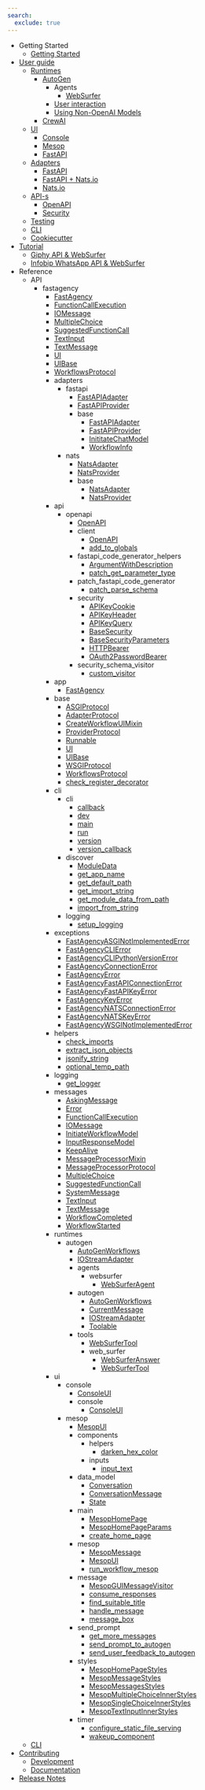```yaml
---
search:
  exclude: true
---
```

- Getting Started
    - [Getting Started](getting-started/index.md)
- [User guide](user-guide/index.md)
    - [Runtimes](user-guide/runtimes/index.md)
        - [AutoGen](user-guide/runtimes/autogen/index.md)
            - Agents
                - [WebSurfer](user-guide/runtimes/autogen/websurfer.md)
            - [User interaction](user-guide/runtimes/autogen/interactions.md)
            - [Using Non-OpenAI Models](user-guide/runtimes/autogen/using_non_openai_models.md)
        - [CrewAI](user-guide/runtimes/crewai/basics.md)
    - [UI](user-guide/ui/index.md)
        - [Console](user-guide/ui/console/basics.md)
        - [Mesop](user-guide/ui/mesop/basics.md)
        - [FastAPI](user-guide/ui/fastapi/basics.md)
    - [Adapters](user-guide/adapters/index.md)
        - [FastAPI](user-guide/adapters/fastapi/index.md)
        - [FastAPI + Nats.io](user-guide/adapters/fastapi_nats/index.md)
        - [Nats.io](user-guide/adapters/nats/index.md)
    - [API-s](user-guide/api/index.md)
        - [OpenAPI](user-guide/api/openapi/index.md)
        - [Security](user-guide/api/security.md)
    - [Testing](user-guide/testing/index.md)
    - [CLI](user-guide/cli/index.md)
    - [Cookiecutter](user-guide/cookiecutter/index.md)
- [Tutorial](tutorial/index.md)
    - [Giphy API & WebSurfer](tutorial/giphy/index.md)
    - [Infobip WhatsApp API & WebSurfer](tutorial/whatsapp/index.md)
- Reference
    - API
        - fastagency
            - [FastAgency](api/fastagency/FastAgency.md)
            - [FunctionCallExecution](api/fastagency/FunctionCallExecution.md)
            - [IOMessage](api/fastagency/IOMessage.md)
            - [MultipleChoice](api/fastagency/MultipleChoice.md)
            - [SuggestedFunctionCall](api/fastagency/SuggestedFunctionCall.md)
            - [TextInput](api/fastagency/TextInput.md)
            - [TextMessage](api/fastagency/TextMessage.md)
            - [UI](api/fastagency/UI.md)
            - [UIBase](api/fastagency/UIBase.md)
            - [WorkflowsProtocol](api/fastagency/WorkflowsProtocol.md)
            - adapters
                - fastapi
                    - [FastAPIAdapter](api/fastagency/adapters/fastapi/FastAPIAdapter.md)
                    - [FastAPIProvider](api/fastagency/adapters/fastapi/FastAPIProvider.md)
                    - base
                        - [FastAPIAdapter](api/fastagency/adapters/fastapi/base/FastAPIAdapter.md)
                        - [FastAPIProvider](api/fastagency/adapters/fastapi/base/FastAPIProvider.md)
                        - [InititateChatModel](api/fastagency/adapters/fastapi/base/InititateChatModel.md)
                        - [WorkflowInfo](api/fastagency/adapters/fastapi/base/WorkflowInfo.md)
                - nats
                    - [NatsAdapter](api/fastagency/adapters/nats/NatsAdapter.md)
                    - [NatsProvider](api/fastagency/adapters/nats/NatsProvider.md)
                    - base
                        - [NatsAdapter](api/fastagency/adapters/nats/base/NatsAdapter.md)
                        - [NatsProvider](api/fastagency/adapters/nats/base/NatsProvider.md)
            - api
                - openapi
                    - [OpenAPI](api/fastagency/api/openapi/OpenAPI.md)
                    - client
                        - [OpenAPI](api/fastagency/api/openapi/client/OpenAPI.md)
                        - [add_to_globals](api/fastagency/api/openapi/client/add_to_globals.md)
                    - fastapi_code_generator_helpers
                        - [ArgumentWithDescription](api/fastagency/api/openapi/fastapi_code_generator_helpers/ArgumentWithDescription.md)
                        - [patch_get_parameter_type](api/fastagency/api/openapi/fastapi_code_generator_helpers/patch_get_parameter_type.md)
                    - patch_fastapi_code_generator
                        - [patch_parse_schema](api/fastagency/api/openapi/patch_fastapi_code_generator/patch_parse_schema.md)
                    - security
                        - [APIKeyCookie](api/fastagency/api/openapi/security/APIKeyCookie.md)
                        - [APIKeyHeader](api/fastagency/api/openapi/security/APIKeyHeader.md)
                        - [APIKeyQuery](api/fastagency/api/openapi/security/APIKeyQuery.md)
                        - [BaseSecurity](api/fastagency/api/openapi/security/BaseSecurity.md)
                        - [BaseSecurityParameters](api/fastagency/api/openapi/security/BaseSecurityParameters.md)
                        - [HTTPBearer](api/fastagency/api/openapi/security/HTTPBearer.md)
                        - [OAuth2PasswordBearer](api/fastagency/api/openapi/security/OAuth2PasswordBearer.md)
                    - security_schema_visitor
                        - [custom_visitor](api/fastagency/api/openapi/security_schema_visitor/custom_visitor.md)
            - app
                - [FastAgency](api/fastagency/app/FastAgency.md)
            - base
                - [ASGIProtocol](api/fastagency/base/ASGIProtocol.md)
                - [AdapterProtocol](api/fastagency/base/AdapterProtocol.md)
                - [CreateWorkflowUIMixin](api/fastagency/base/CreateWorkflowUIMixin.md)
                - [ProviderProtocol](api/fastagency/base/ProviderProtocol.md)
                - [Runnable](api/fastagency/base/Runnable.md)
                - [UI](api/fastagency/base/UI.md)
                - [UIBase](api/fastagency/base/UIBase.md)
                - [WSGIProtocol](api/fastagency/base/WSGIProtocol.md)
                - [WorkflowsProtocol](api/fastagency/base/WorkflowsProtocol.md)
                - [check_register_decorator](api/fastagency/base/check_register_decorator.md)
            - cli
                - cli
                    - [callback](api/fastagency/cli/cli/callback.md)
                    - [dev](api/fastagency/cli/cli/dev.md)
                    - [main](api/fastagency/cli/cli/main.md)
                    - [run](api/fastagency/cli/cli/run.md)
                    - [version](api/fastagency/cli/cli/version.md)
                    - [version_callback](api/fastagency/cli/cli/version_callback.md)
                - discover
                    - [ModuleData](api/fastagency/cli/discover/ModuleData.md)
                    - [get_app_name](api/fastagency/cli/discover/get_app_name.md)
                    - [get_default_path](api/fastagency/cli/discover/get_default_path.md)
                    - [get_import_string](api/fastagency/cli/discover/get_import_string.md)
                    - [get_module_data_from_path](api/fastagency/cli/discover/get_module_data_from_path.md)
                    - [import_from_string](api/fastagency/cli/discover/import_from_string.md)
                - logging
                    - [setup_logging](api/fastagency/cli/logging/setup_logging.md)
            - exceptions
                - [FastAgencyASGINotImplementedError](api/fastagency/exceptions/FastAgencyASGINotImplementedError.md)
                - [FastAgencyCLIError](api/fastagency/exceptions/FastAgencyCLIError.md)
                - [FastAgencyCLIPythonVersionError](api/fastagency/exceptions/FastAgencyCLIPythonVersionError.md)
                - [FastAgencyConnectionError](api/fastagency/exceptions/FastAgencyConnectionError.md)
                - [FastAgencyError](api/fastagency/exceptions/FastAgencyError.md)
                - [FastAgencyFastAPIConnectionError](api/fastagency/exceptions/FastAgencyFastAPIConnectionError.md)
                - [FastAgencyFastAPIKeyError](api/fastagency/exceptions/FastAgencyFastAPIKeyError.md)
                - [FastAgencyKeyError](api/fastagency/exceptions/FastAgencyKeyError.md)
                - [FastAgencyNATSConnectionError](api/fastagency/exceptions/FastAgencyNATSConnectionError.md)
                - [FastAgencyNATSKeyError](api/fastagency/exceptions/FastAgencyNATSKeyError.md)
                - [FastAgencyWSGINotImplementedError](api/fastagency/exceptions/FastAgencyWSGINotImplementedError.md)
            - helpers
                - [check_imports](api/fastagency/helpers/check_imports.md)
                - [extract_json_objects](api/fastagency/helpers/extract_json_objects.md)
                - [jsonify_string](api/fastagency/helpers/jsonify_string.md)
                - [optional_temp_path](api/fastagency/helpers/optional_temp_path.md)
            - logging
                - [get_logger](api/fastagency/logging/get_logger.md)
            - messages
                - [AskingMessage](api/fastagency/messages/AskingMessage.md)
                - [Error](api/fastagency/messages/Error.md)
                - [FunctionCallExecution](api/fastagency/messages/FunctionCallExecution.md)
                - [IOMessage](api/fastagency/messages/IOMessage.md)
                - [InitiateWorkflowModel](api/fastagency/messages/InitiateWorkflowModel.md)
                - [InputResponseModel](api/fastagency/messages/InputResponseModel.md)
                - [KeepAlive](api/fastagency/messages/KeepAlive.md)
                - [MessageProcessorMixin](api/fastagency/messages/MessageProcessorMixin.md)
                - [MessageProcessorProtocol](api/fastagency/messages/MessageProcessorProtocol.md)
                - [MultipleChoice](api/fastagency/messages/MultipleChoice.md)
                - [SuggestedFunctionCall](api/fastagency/messages/SuggestedFunctionCall.md)
                - [SystemMessage](api/fastagency/messages/SystemMessage.md)
                - [TextInput](api/fastagency/messages/TextInput.md)
                - [TextMessage](api/fastagency/messages/TextMessage.md)
                - [WorkflowCompleted](api/fastagency/messages/WorkflowCompleted.md)
                - [WorkflowStarted](api/fastagency/messages/WorkflowStarted.md)
            - runtimes
                - autogen
                    - [AutoGenWorkflows](api/fastagency/runtimes/autogen/AutoGenWorkflows.md)
                    - [IOStreamAdapter](api/fastagency/runtimes/autogen/IOStreamAdapter.md)
                    - agents
                        - websurfer
                            - [WebSurferAgent](api/fastagency/runtimes/autogen/agents/websurfer/WebSurferAgent.md)
                    - autogen
                        - [AutoGenWorkflows](api/fastagency/runtimes/autogen/autogen/AutoGenWorkflows.md)
                        - [CurrentMessage](api/fastagency/runtimes/autogen/autogen/CurrentMessage.md)
                        - [IOStreamAdapter](api/fastagency/runtimes/autogen/autogen/IOStreamAdapter.md)
                        - [Toolable](api/fastagency/runtimes/autogen/autogen/Toolable.md)
                    - tools
                        - [WebSurferTool](api/fastagency/runtimes/autogen/tools/WebSurferTool.md)
                        - web_surfer
                            - [WebSurferAnswer](api/fastagency/runtimes/autogen/tools/web_surfer/WebSurferAnswer.md)
                            - [WebSurferTool](api/fastagency/runtimes/autogen/tools/web_surfer/WebSurferTool.md)
            - ui
                - console
                    - [ConsoleUI](api/fastagency/ui/console/ConsoleUI.md)
                    - console
                        - [ConsoleUI](api/fastagency/ui/console/console/ConsoleUI.md)
                - mesop
                    - [MesopUI](api/fastagency/ui/mesop/MesopUI.md)
                    - components
                        - helpers
                            - [darken_hex_color](api/fastagency/ui/mesop/components/helpers/darken_hex_color.md)
                        - inputs
                            - [input_text](api/fastagency/ui/mesop/components/inputs/input_text.md)
                    - data_model
                        - [Conversation](api/fastagency/ui/mesop/data_model/Conversation.md)
                        - [ConversationMessage](api/fastagency/ui/mesop/data_model/ConversationMessage.md)
                        - [State](api/fastagency/ui/mesop/data_model/State.md)
                    - main
                        - [MesopHomePage](api/fastagency/ui/mesop/main/MesopHomePage.md)
                        - [MesopHomePageParams](api/fastagency/ui/mesop/main/MesopHomePageParams.md)
                        - [create_home_page](api/fastagency/ui/mesop/main/create_home_page.md)
                    - mesop
                        - [MesopMessage](api/fastagency/ui/mesop/mesop/MesopMessage.md)
                        - [MesopUI](api/fastagency/ui/mesop/mesop/MesopUI.md)
                        - [run_workflow_mesop](api/fastagency/ui/mesop/mesop/run_workflow_mesop.md)
                    - message
                        - [MesopGUIMessageVisitor](api/fastagency/ui/mesop/message/MesopGUIMessageVisitor.md)
                        - [consume_responses](api/fastagency/ui/mesop/message/consume_responses.md)
                        - [find_suitable_title](api/fastagency/ui/mesop/message/find_suitable_title.md)
                        - [handle_message](api/fastagency/ui/mesop/message/handle_message.md)
                        - [message_box](api/fastagency/ui/mesop/message/message_box.md)
                    - send_prompt
                        - [get_more_messages](api/fastagency/ui/mesop/send_prompt/get_more_messages.md)
                        - [send_prompt_to_autogen](api/fastagency/ui/mesop/send_prompt/send_prompt_to_autogen.md)
                        - [send_user_feedback_to_autogen](api/fastagency/ui/mesop/send_prompt/send_user_feedback_to_autogen.md)
                    - styles
                        - [MesopHomePageStyles](api/fastagency/ui/mesop/styles/MesopHomePageStyles.md)
                        - [MesopMessageStyles](api/fastagency/ui/mesop/styles/MesopMessageStyles.md)
                        - [MesopMessagesStyles](api/fastagency/ui/mesop/styles/MesopMessagesStyles.md)
                        - [MesopMultipleChoiceInnerStyles](api/fastagency/ui/mesop/styles/MesopMultipleChoiceInnerStyles.md)
                        - [MesopSingleChoiceInnerStyles](api/fastagency/ui/mesop/styles/MesopSingleChoiceInnerStyles.md)
                        - [MesopTextInputInnerStyles](api/fastagency/ui/mesop/styles/MesopTextInputInnerStyles.md)
                    - timer
                        - [configure_static_file_serving](api/fastagency/ui/mesop/timer/configure_static_file_serving.md)
                        - [wakeup_component](api/fastagency/ui/mesop/timer/wakeup_component.md)
    - [CLI](cli/cli.md)
- [Contributing](contributing/index.md)
    - [Development](contributing/CONTRIBUTING.md)
    - [Documentation](contributing/docs.md)
- [Release Notes](release.md)